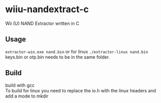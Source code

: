 # wiiu-nandextract-c
Wii (U) NAND Extractor written in C

## Usage
`extractor-win.exe nand.bin` or for linux `./extractor-linux nand.bin`  
keys.bin or otp.bin needs to be in the same folder.

## Build
build with gcc  
To build for linux you need to replace the io.h with the linux headers and add a mode to mkdir
